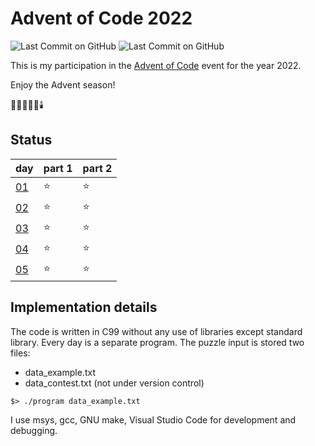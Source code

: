 # Advent of Code 2022

![Last Commit on GitHub](https://img.shields.io/github/license/piscilus/aoc22)
![Last Commit on GitHub](https://img.shields.io/github/last-commit/piscilus/aoc22)

This is my participation in the [Advent of Code](https://adventofcode.com/2022)
event for the year 2022.

Enjoy the Advent season!

🌟🎄🎅🎁🔔🕯️

## Status

| day                                       | part 1 | part 2 |
|-------------------------------------------|--------|--------|
| [01](https://adventofcode.com/2022/day/1) |     ⭐ |     ⭐ |
| [02](https://adventofcode.com/2022/day/2) |     ⭐ |     ⭐ |
| [03](https://adventofcode.com/2022/day/3) |     ⭐ |     ⭐ |
| [04](https://adventofcode.com/2022/day/4) |     ⭐ |     ⭐ |
| [05](https://adventofcode.com/2022/day/5) |     ⭐ |     ⭐ |

## Implementation details

The code is written in C99 without any use of libraries except standard library.
Every day is a separate program. The puzzle input is stored two files:

- data_example.txt
- data_contest.txt (not under version control)

```console
$> ./program data_example.txt
```

I use msys, gcc, GNU make, Visual Studio Code for development and debugging.
